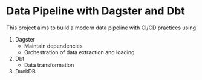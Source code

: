 # Data Pipeline with Dagster and Dbt
This project aims to build a modern data pipeline with CI/CD practices using
1. Dagster
   - Maintain dependencies
   - Orchestration of data extraction and loading
2. Dbt
   - Data transformation
3. DuckDB
